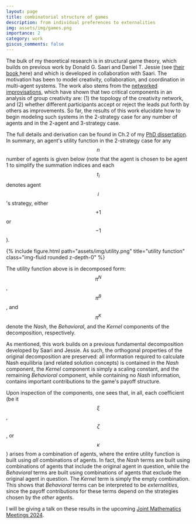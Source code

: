 ```yaml
---
layout: page
title: combinatorial structure of games
description: from individual preferences to externalities
img: assets/img/games.png
importance: 2
category: work
giscus_comments: false
---
```


The bulk of my theoretical research is in structural game theory, which builds on previous work by Donald G. Saari and Daniel T. Jessie (see <a href="https://link.springer.com/book/10.1007/978-3-030-35847-1"> their book </a> here) and which is developed in collaboration with Saari. The motivation has been to model creativity, collaboration, and coordination in multi-agent systems. The work also stems from the <a href="../network_improv">networked improvisations</a>, which have shown that two critical components in an analysis of group creativity are: (1) the topology of the creativity network, and (2) whether different participants accept or reject the leads put forth by others as improvements. So far, the results of this work elucidate how to begin modeling such systems in the 2-strategy case for any number of agents and in the 2-agent and 3-strategy case.

The full details and derivation can be found in Ch.2 of my <a href="../../publications">PhD dissertation</a>. In summary, an agent's utility function in the 2-strategy case for any $$n$$ number of agents is given below (note that the agent is chosen to be agent 1 to simplify the summation indices and each $$t_i$$ denotes agent $$i$$'s strategy, either $$+1$$ or $$-1$$).

<div class="row">
    <div class="col-sm mt-3 mt-md-0">
        {% include figure.html path="assets/img/utility.png" title="utility function" class="img-fluid rounded z-depth-0" %}
    </div>
</div>

The utility function above is in decomposed form: $$\pi^N$$, $$\pi^B$$, and $$\pi^K$$ denote the *Nash*, the *Behavioral*, and the *Kernel* components of the decomposition, respectively.

As mentioned, this work builds on a previous fundamental decomposition developed by Saari and Jessie. As such, the  orthogonal properties of the original decomposition are preserved: all information required to calculate Nash equilibria (and related solution concepts) is contained in the *Nash* component, the *Kernel* component is simply a scaling constant, and the remaining *Behavioral* component, while containing no *Nash* information, contains important contributions to the game's payoff structure.

Upon inspection of the components, one sees that, in all, each coefficient (be it $$\xi$$, $$\zeta$$, or $$\kappa$$) arises from a combination of agents, where the entire utility function is built using *all* combinations of agents. In fact, the *Nash* terms are built using combinations of agents that include the original agent in question, while the *Behavioral* terms are built using combinations of agents that exclude the original agent in question. The *Kernel* term is simply the empty combination. This shows that *Behavioral* terms can be interpreted to be *externalities*, since the payoff contributions for these terms depend on the strategies chosen by the *other* agents.

I will be giving a talk on these results in the upcoming <a href="https://meetings.ams.org/math/jmm2024/meetingapp.cgi/Paper/32892">Joint Mathematics Meetings 2024</a>.